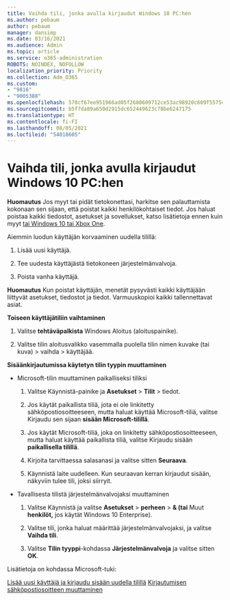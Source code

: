 ```yaml
---
title: Vaihda tili, jonka avulla kirjaudut Windows 10 PC:hen
ms.author: pebaum
author: pebaum
manager: dansimp
ms.date: 03/16/2021
ms.audience: Admin
ms.topic: article
ms.service: o365-administration
ROBOTS: NOINDEX, NOFOLLOW
localization_priority: Priority
ms.collection: Adm_O365
ms.custom:
- "9816"
- "9005388"
ms.openlocfilehash: 578cf67ee951966ad05f2680609712ce53ac98920c609f557542c2164fd7aa36
ms.sourcegitcommit: b5f7da89a650d2915dc652449623c78be6247175
ms.translationtype: HT
ms.contentlocale: fi-FI
ms.lasthandoff: 08/05/2021
ms.locfileid: "54018605"
---
```

# <a name="change-the-account-you-use-to-sign-in-to-your-windows-10-pc"></a>Vaihda tili, jonka avulla kirjaudut Windows 10 PC:hen

**Huomautus** Jos myyt tai pidät tietokonettasi, harkitse sen palauttamista kokonaan sen sijaan, että poistat kaikki henkilökohtaiset tiedot. Jos haluat poistaa kaikki tiedostot, asetukset ja sovellukset, katso lisätietoja ennen kuin myyt [tai Windows 10 tai Xbox One](https://support.microsoft.com/help/10547/microsoft-account-selling-gifting-windows-10-device-xbox-one).

Aiemmin luodun käyttäjän korvaaminen uudella tilillä:

1. Lisää uusi käyttäjä.

1. Tee uudesta käyttäjästä tietokoneen järjestelmänvalvoja.

1. Poista vanha käyttäjä.

**Huomautus** Kun poistat käyttäjän, menetät pysyvästi kaikki käyttäjään liittyvät asetukset, tiedostot ja tiedot. Varmuuskopioi kaikki tallennettavat asiat.

**Toiseen käyttäjätiliin vaihtaminen**

1. Valitse **tehtäväpalkista** Windows Aloitus (aloituspainike). 

1. Valitse tilin aloitusvalikko vasemmalla puolella tilin nimen kuvake (tai kuva) > vaihda > käyttäjää.

**Sisäänkirjautumissa käytetyn tilin tyypin muuttaminen**

- Microsoft-tilin muuttaminen paikalliseksi tiliksi

    1. Valitse Käynnistä-painike ja **Asetukset**  >  **Tilit** > tiedot.

    1. Jos käytät paikallista tiliä, jota ei ole linkitetty sähköpostiosoitteeseen, mutta haluat käyttää Microsoft-tiliä, valitse Kirjaudu sen sijaan **sisään Microsoft-tilillä**.

    1. Jos käytät Microsoft-tiliä, joka on linkitetty sähköpostiosoitteeseen, mutta haluat käyttää paikallista tiliä, valitse Kirjaudu sisään **paikallisella tilillä**.

    1. Kirjoita tarvittaessa salasanasi ja valitse sitten **Seuraava**.

    1. Käynnistä laite uudelleen. Kun seuraavan kerran kirjaudut sisään, näkyviin tulee tili, joksi siirryit.

- Tavallisesta tilistä järjestelmänvalvojaksi muuttaminen

    1. Valitse Käynnistä ja valitse **Asetukset**  >  **perheen**  >  **& (tai** Muut **henkilöt,** jos käytät Windows 10 Enterprise).

    1. Valitse tili, jonka haluat määrittää järjestelmänvalvojaksi, ja valitse **Vaihda tili**.

    1. Valitse **Tilin tyyppi**-kohdassa **Järjestelmänvalvoja** ja valitse sitten **OK**.

Lisätietoja on kohdassa Microsoft-tuki:

[Lisää uusi käyttäjä ja kirjaudu sisään uudella tilillä](https://support.microsoft.com/windows/add-or-remove-accounts-on-your-pc-104dc19f-6430-4b49-6a2b-e4dbd1dcdf32) 
 [Kirjautumisen sähköpostiosoitteen muuttaminen](https://support.microsoft.com/account-billing/change-the-email-address-or-phone-number-for-your-microsoft-account-761a662d-8032-88f4-03f3-c9ba8ba0e00b)
